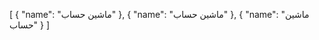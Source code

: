 [
  {
    "name": "ماشین حساب"
  },
  {
    "name": "ماشین حساب"
  },
  {
    "name": "ماشین حساب"
  }
]
